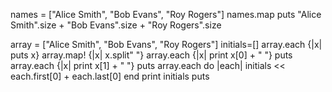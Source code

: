 
names = ["Alice Smith", "Bob Evans", "Roy Rogers"]
names.map
puts "Alice Smith".size + "Bob Evans".size + "Roy Rogers".size

array = ["Alice Smith", "Bob Evans", "Roy Rogers"]
initials=[]
array.each {|x| puts x}
array.map! {|x| x.split" "}
array.each {|x| print x[0] + " "}
puts
array.each {|x| print x[1] + " "}
puts
array.each do |each|
    initials << each.first[0] + each.last[0]
end
print initials
puts
